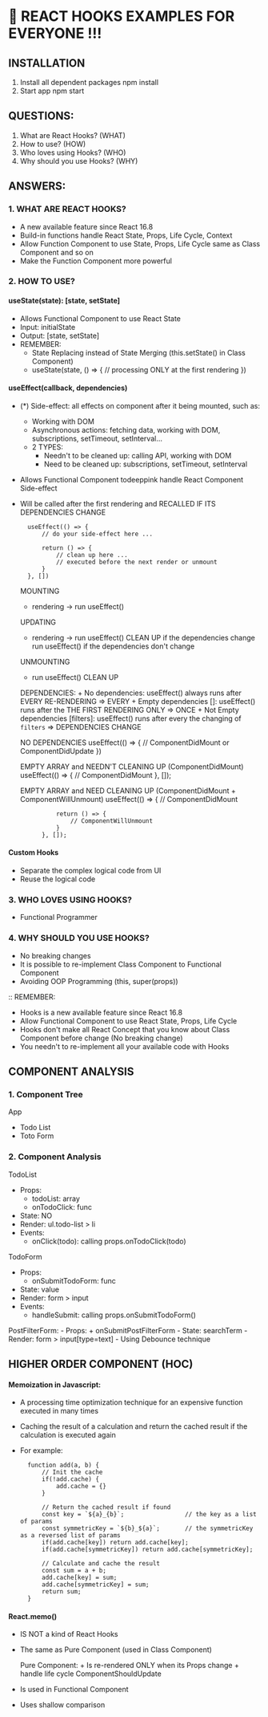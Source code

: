 # :rocket: REACT HOOKS EXAMPLES FOR EVERYONE !!!

## INSTALLATION
1. Install all dependent packages
        npm install
2. Start app
        npm start

## QUESTIONS:
1. What are React Hooks? (WHAT)
2. How to use? (HOW)
3. Who loves using Hooks? (WHO)
4. Why should you use Hooks? (WHY)

## ANSWERS:

### 1. WHAT ARE REACT HOOKS?
- A new available feature since React 16.8
- Build-in functions handle React State, Props, Life Cycle, Context
- Allow Function Component to use State, Props, Life Cycle same as Class Component and so on
- Make the Function Component more powerful

### 2. HOW TO USE?

#### useState(state): [state, setState]
- Allows Functional Component to use React State
- Input: initialState
- Output: [state, setState]
- REMEMBER:
  + State Replacing instead of State Merging (this.setState() in Class Component)
  + useState(state, () => {
    // processing ONLY at the first rendering
  })

#### useEffect(callback, dependencies)

- (*) Side-effect: all effects on component after it being mounted, such as:
    + Working with DOM
    + Asynchronous actions: fetching data, working with DOM, subscriptions, setTimeout, setInterval...
    + 2 TYPES:
        + Needn't to be cleaned up: calling API, working with DOM
        + Need to be cleaned up: subscriptions, setTimeout, setInterval

- Allows Functional Component todeeppink handle React Component Side-effect
- Will be called after the first rendering and RECALLED IF ITS DEPENDENCIES CHANGE

        useEffect(() => {
            // do your side-effect here ...

            return () => {
                // clean up here ...
                // executed before the next render or unmount
            }
        }, [])

    MOUNTING
    - rendering -> run useEffect()

    UPDATING
    - rendering -> run useEffect() CLEAN UP if the dependencies change
                   run useEffect() if the dependencies don't change

    UNMOUNTING
    - run useEffect() CLEAN UP

    DEPENDENCIES: 
        + No dependencies: useEffect() always runs after EVERY RE-RENDERING                         => EVERY
        + Empty dependencies []: useEffect() runs after the THE FIRST RENDERING ONLY                => ONCE
        + Not Empty dependencies [filters]: useEffect() runs after every the changing of `filters`  => DEPENDENCIES CHANGE

    NO DEPENDENCIES
            useEffect(() => {
                // ComponentDidMount or ComponentDidUpdate
            })

    EMPTY ARRAY and NEEDN'T CLEANING UP (ComponentDidMount)
            useEffect(() => {
                // ComponentDidMount
            }, []);

    EMPTY ARRAY and NEED CLEANING UP (ComponentDidMount + ComponentWillUnmount)
            useEffect(() => {
                // ComponentDidMount

                return () => {
                    // ComponentWillUnmount
                }
            }, []);
    
#### Custom Hooks
- Separate the complex logical code from UI
- Reuse the logical code

### 3. WHO LOVES USING HOOKS?
- Functional Programmer

### 4. WHY SHOULD YOU USE HOOKS?
- No breaking changes
- It is possible to re-implement Class Component to Functional Component
- Avoiding OOP Programming (this, super(props))

:: REMEMBER:
- Hooks is a new available feature since React 16.8
- Allow Functional Component to use React State, Props, Life Cycle
- Hooks don't make all React Concept that you know about Class Component before change (No breaking change)
- You needn't to re-implement all your available code with Hooks


## COMPONENT ANALYSIS

### 1. Component Tree

App
+ Todo List
+ Toto Form


### 2. Component Analysis

TodoList
  - Props:
      + todoList: array
      + onTodoClick: func
  - State: NO
  - Render: ul.todo-list > li
  - Events:
      + onClick(todo): calling props.onTodoClick(todo)

TodoForm
  - Props:
      + onSubmitTodoForm: func
  - State: value
  - Render: form > input
  - Events:
      + handleSubmit: calling props.onSubmitTodoForm()

PostFilterForm:
    - Props:
        + onSubmitPostFilterForm
    - State: searchTerm
    - Render: form > input[type=text]
    - Using Debounce technique

## HIGHER ORDER COMPONENT (HOC)

#### Memoization in Javascript:
- A processing time optimization technique for an expensive function executed in many times
- Caching the result of a calculation and return the cached result if the calculation is executed again
- For example:

        function add(a, b) {
            // Init the cache
            if(!add.cache) {
                add.cache = {}
            }

            // Return the cached result if found
            const key = `${a}_{b}`;                 // the key as a list of params
            const symmetricKey = `${b}_${a}`;       // the symmetricKey as a reversed list of params 
            if(add.cache[key]) return add.cache[key];
            if(add.cache[symmetricKey]) return add.cache[symmetricKey];

            // Calculate and cache the result
            const sum = a + b;
            add.cache[key] = sum;
            add.cache[symmetricKey] = sum;
            return sum;
        }

#### React.memo()
- IS NOT a kind of React Hooks
- The same as Pure Component (used in Class Component)

     Pure Component: 
        + Is re-rendered ONLY when its Props change
        + handle life cycle ComponentShouldUpdate

- Is used in Functional Component
- Uses shallow comparison
